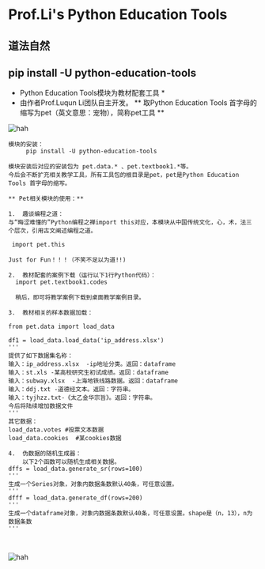 # Prof.Li's Python Education Tools
## 道法自然
## **pip install -U python-education-tools**
* Python Education Tools模块为教材配套工具 *
* 由作者Prof.Luqun Li团队自主开发。
** 取Python Education Tools 首字母的缩写为pet（英文意思：宠物），简称pet工具 **

![hah](https://tse1-mm.cn.bing.net/th/id/OIP-C.1WzofyXU4XlVG1soFYMmpgHaEc?w=273&h=180&c=7&r=0&o=5&dpr=2&pid=1.7)
`````
模块的安装：
     pip install -U python-education-tools

模块安装后对应的安装包为 pet.data.* 、pet.textbook1.*等。
今后会不断扩充相关教学工具，所有工具包的根目录是pet，pet是Python Education Tools 首字母的缩写。

** Pet相关模块的使用：**

1.	趣谈编程之道：
与“晦涩难懂的”Python编程之禅import this对应，本模块从中国传统文化，心，术，法三个层次，引用古文阐述编程之道。

 import pet.this

Just for Fun！！！（不笑不足以为道!!)

2.	教材配套的案例下载（运行以下1行Python代码）：
  import pet.textbook1.codes
  
  稍后，即可将教学案例下载到桌面教学案例目录。

3.	教材相关的样本数据加载：

from pet.data import load_data

df1 = load_data.load_data('ip_address.xlsx')
'''
提供了如下数据集名称：
输入：ip_address.xlsx  -ip地址分类。返回：dataframe
输入：st.xls -某高校研究生初试成绩。返回：dataframe
输入：subway.xlsx  -上海地铁线路数据。返回：dataframe
输入：ddj.txt -道德经文本。返回：字符串。
输入：tyjhzz.txt-《太乙金华宗旨》。返回：字符串。
今后将陆续增加数据文件
'''
其它数据：
load_data.votes #投票文本数据
load_data.cookies  #某cookies数据

4.	伪数据的随机生成器：
    以下2个函数可以随机生成相关数据。
dffs = load_data.generate_sr(rows=100)
'''
生成一个Series对象，对象内数据条数默认40条，可任意设置。
'''
dfff = load_data.generate_df(rows=200)
'''
生成一个dataframe对象，对象内数据条数默认40条，可任意设置。shape是（n，13），n为数据条数
'''



`````



![hah](https://img.niuqiuyi.com/202210/19/012355471.png)
